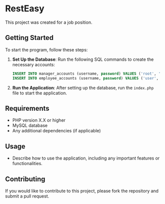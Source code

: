 # RestEasy
This project was created for a job position.

## Getting Started

To start the program, follow these steps:

1. **Set Up the Database**: Run the following SQL commands to create the necessary accounts:

   ```sql
   INSERT INTO manager_accounts (username, password) VALUES ('root', 'root');
   INSERT INTO employee_accounts (username, password) VALUES ('user', 'user');
   ```

2. **Run the Application**: After setting up the database, run the `index.php` file to start the application.

## Requirements
- PHP version X.X or higher
- MySQL database
- Any additional dependencies (if applicable)

## Usage
- Describe how to use the application, including any important features or functionalities.

## Contributing
If you would like to contribute to this project, please fork the repository and submit a pull request.